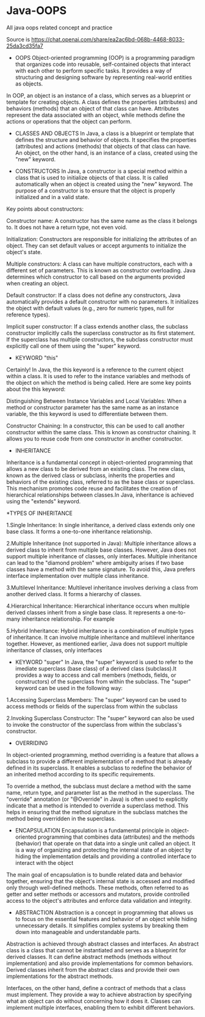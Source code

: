 # Java-OOPS
All java oops related concept and practice

Source is https://chat.openai.com/share/ea2ac6bd-068b-4468-8033-25da3cd35fa7

* OOPS 
Object-oriented programming (OOP) is a programming paradigm that organizes code into reusable, self-contained objects that interact with each other to perform specific tasks. It provides a way of structuring and designing software by representing real-world entities as objects.

In OOP, an object is an instance of a class, which serves as a blueprint or template for creating objects. A class defines the properties (attributes) and behaviors (methods) that an object of that class can have. Attributes represent the data associated with an object, while methods define the actions or operations that the object can perform.


* CLASSES AND OBJECTS
In Java, a class is a blueprint or template that defines the structure and behavior of objects. It specifies the properties (attributes) and actions (methods) that objects of that class can have. An object, on the other hand, is an instance of a class, created using the "new" keyword.



* CONSTRUCTORS
In Java, a constructor is a special method within a class that is used to initialize objects of that class. It is called automatically when an object is created using the "new" keyword. The purpose of a constructor is to ensure that the object is properly initialized and in a valid state.

Key points about constructors:

Constructor name: A constructor has the same name as the class it belongs to. It does not have a return type, not even void.

Initialization: Constructors are responsible for initializing the attributes of an object. They can set default values or accept arguments to initialize the object's state.

Multiple constructors: A class can have multiple constructors, each with a different set of parameters. This is known as constructor overloading. Java determines which constructor to call based on the arguments provided when creating an object.

Default constructor: If a class does not define any constructors, Java automatically provides a default constructor with no parameters. It initializes the object with default values (e.g., zero for numeric types, null for reference types).

Implicit super constructor: If a class extends another class, the subclass constructor implicitly calls the superclass constructor as its first statement. If the superclass has multiple constructors, the subclass constructor must explicitly call one of them using the "super" keyword.


* KEYWORD "this"

Certainly! In Java, the this keyword is a reference to the current object within a class. It is used to refer to the instance variables and methods of the object on which the method is being called. Here are some key points about the this keyword:

Distinguishing Between Instance Variables and Local Variables: When a method or constructor parameter has the same name as an instance variable, the this keyword is used to differentiate between them. 

Constructor Chaining: In a constructor, this can be used to call another constructor within the same class. This is known as constructor chaining. It allows you to reuse code from one constructor in another constructor.



* INHERITANCE 

Inheritance is a fundamental concept in object-oriented programming that allows a new class to be derived from an existing class. The new class, known as the derived class or subclass, inherits the properties and behaviors of the existing class, referred to as the base class or superclass. This mechanism promotes code reuse and facilitates the creation of hierarchical relationships between classes.In Java, inheritance is achieved using the "extends" keyword.


*TYPES OF INHERITANCE

1.Single Inheritance: In single inheritance, a derived class extends only one base class. It forms a one-to-one inheritance relationship.

2.Multiple Inheritance (not supported in Java): Multiple inheritance allows a derived class to inherit from multiple base classes. However, Java does not support multiple inheritance of classes, only interfaces. Multiple inheritance can lead to the "diamond problem" where ambiguity arises if two base classes have a method with the same signature. To avoid this, Java prefers interface implementation over multiple class inheritance.

3.Multilevel Inheritance: Multilevel inheritance involves deriving a class from another derived class. It forms a hierarchy of classes. 

4.Hierarchical Inheritance: Hierarchical inheritance occurs when multiple derived classes inherit from a single base class. It represents a one-to-many inheritance relationship. For example

5.Hybrid Inheritance: Hybrid inheritance is a combination of multiple types of inheritance. It can involve multiple inheritance and multilevel inheritance together. However, as mentioned earlier, Java does not support multiple inheritance of classes, only interfaces


* KEYWORD "super"
In Java, the "super" keyword is used to refer to the imediate superclass (base class) of a derived class (subclass).It provides a way to access and call members (methods, fields, or constructors) of the superclass from within the subclass.
The "super" keyword can be used in the following way:

1.Accessing Superclass Members: The "super" keyword can be used to access methods or fields of the superclass from within the subclass

2.Invoking Superclass Constructor: The "super" keyword can also be used to invoke the constructor of the superclass from within the subclass's constructor.


* OVERRIDING

In object-oriented programming, method overriding is a feature that allows a subclass to provide a different implementation of a method that is already defined in its superclass. It enables a subclass to redefine the behavior of an inherited method according to its specific requirements.

To override a method, the subclass must declare a method with the same name, return type, and parameter list as the method in the superclass. The "override" annotation (or "@Override" in Java) is often used to explicitly indicate that a method is intended to override a superclass method. This helps in ensuring that the method signature in the subclass matches the method being overridden in the superclass.


* ENCAPSULATION
Encapsulation is a fundamental principle in object-oriented programming that combines data (attributes) and the methods (behavior) that operate on that data into a single unit called an object. It is a way of organizing and protecting the internal state of an object by hiding the implementation details and providing a controlled interface to interact with the object

The main goal of encapsulation is to bundle related data and behavior together, ensuring that the object's internal state is accessed and modified only through well-defined methods. These methods, often referred to as getter and setter methods or accessors and mutators, provide controlled access to the object's attributes and enforce data validation and integrity.



* ABSTRACTION
Abstraction is a concept in programming that allows us to focus on the essential features and behavior of an object while hiding unnecessary details. It simplifies complex systems by breaking them down into manageable and understandable parts.

Abstraction is achieved through abstract classes and interfaces. An abstract class is a class that cannot be instantiated and serves as a blueprint for derived classes. It can define abstract methods (methods without implementation) and also provide implementations for common behaviors. Derived classes inherit from the abstract class and provide their own implementations for the abstract methods.

Interfaces, on the other hand, define a contract of methods that a class must implement. They provide a way to achieve abstraction by specifying what an object can do without concerning how it does it. Classes can implement multiple interfaces, enabling them to exhibit different behaviors.
